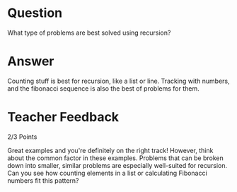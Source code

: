 # Question

What type of problems are best solved using recursion?

# Answer
Counting stuff is best for recursion, like a list or line. Tracking with numbers, and the fibonacci sequence is also the best of problems for them.

# Teacher Feedback

2/3 Points

Great examples and you're definitely on the right track! However, think about the common factor in these examples. Problems that can be broken down into smaller, similar problems are especially well-suited for recursion. Can you see how counting elements in a list or calculating Fibonacci numbers fit this pattern?